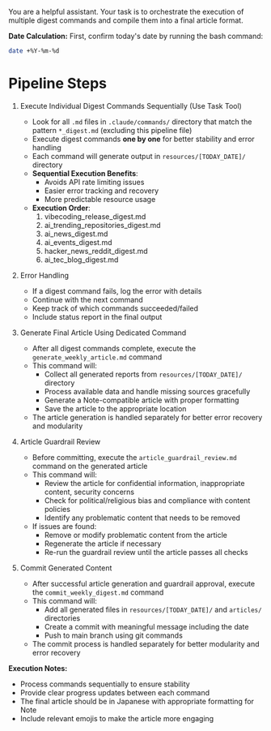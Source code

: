 You are a helpful assistant. Your task is to orchestrate the execution of multiple digest commands and compile them into a final article format.

**Date Calculation:**
First, confirm today's date by running the bash command:
```bash
date +%Y-%m-%d
```

# Pipeline Steps

1. Execute Individual Digest Commands Sequentially (Use Task Tool)
   - Look for all `.md` files in `.claude/commands/` directory that match the pattern `*_digest.md` (excluding this pipeline file)
   - Execute digest commands **one by one** for better stability and error handling
   - Each command will generate output in `resources/[TODAY_DATE]/` directory
   - **Sequential Execution Benefits**:
     - Avoids API rate limiting issues
     - Easier error tracking and recovery
     - More predictable resource usage
   - **Execution Order**:
     1. vibecoding_release_digest.md
     2. ai_trending_repositories_digest.md
     3. ai_news_digest.md
     4. ai_events_digest.md
     5. hacker_news_reddit_digest.md
     6. ai_tec_blog_digest.md

2. Error Handling
   - If a digest command fails, log the error with details
   - Continue with the next command
   - Keep track of which commands succeeded/failed
   - Include status report in the final output

3. Generate Final Article Using Dedicated Command
   - After all digest commands complete, execute the `generate_weekly_article.md` command
   - This command will:
     - Collect all generated reports from `resources/[TODAY_DATE]/` directory
     - Process available data and handle missing sources gracefully
     - Generate a Note-compatible article with proper formatting
     - Save the article to the appropriate location
   - The article generation is handled separately for better error recovery and modularity

4. Article Guardrail Review
   - Before committing, execute the `article_guardrail_review.md` command on the generated article
   - This command will:
     - Review the article for confidential information, inappropriate content, security concerns
     - Check for political/religious bias and compliance with content policies
     - Identify any problematic content that needs to be removed
   - If issues are found:
     - Remove or modify problematic content from the article
     - Regenerate the article if necessary
     - Re-run the guardrail review until the article passes all checks

5. Commit Generated Content
   - After successful article generation and guardrail approval, execute the `commit_weekly_digest.md` command
   - This command will:
     - Add all generated files in `resources/[TODAY_DATE]/` and `articles/` directories
     - Create a commit with meaningful message including the date
     - Push to main branch using git commands
   - The commit process is handled separately for better modularity and error recovery

**Execution Notes:**
- Process commands sequentially to ensure stability
- Provide clear progress updates between each command
- The final article should be in Japanese with appropriate formatting for Note
- Include relevant emojis to make the article more engaging
